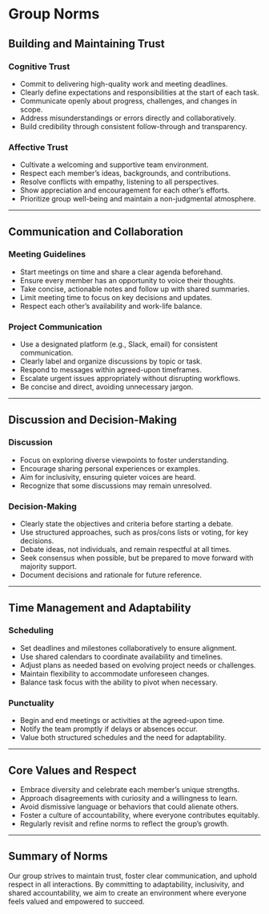 # Group Norms

## Building and Maintaining Trust

### Cognitive Trust

- Commit to delivering high-quality work and meeting deadlines.
- Clearly define expectations and responsibilities at the start of each task.
- Communicate openly about progress, challenges, and changes in scope.
- Address misunderstandings or errors directly and collaboratively.
- Build credibility through consistent follow-through and transparency.

### Affective Trust

- Cultivate a welcoming and supportive team environment.
- Respect each member’s ideas, backgrounds, and contributions.
- Resolve conflicts with empathy, listening to all perspectives.
- Show appreciation and encouragement for each other’s efforts.
- Prioritize group well-being and maintain a non-judgmental atmosphere.

---

## Communication and Collaboration

### Meeting Guidelines

- Start meetings on time and share a clear agenda beforehand.
- Ensure every member has an opportunity to voice their thoughts.
- Take concise, actionable notes and follow up with shared summaries.
- Limit meeting time to focus on key decisions and updates.
- Respect each other’s availability and work-life balance.

### Project Communication

- Use a designated platform (e.g., Slack, email) for consistent communication.
- Clearly label and organize discussions by topic or task.
- Respond to messages within agreed-upon timeframes.
- Escalate urgent issues appropriately without disrupting workflows.
- Be concise and direct, avoiding unnecessary jargon.

---

## Discussion and Decision-Making

### Discussion

- Focus on exploring diverse viewpoints to foster understanding.
- Encourage sharing personal experiences or examples.
- Aim for inclusivity, ensuring quieter voices are heard.
- Recognize that some discussions may remain unresolved.

### Decision-Making

- Clearly state the objectives and criteria before starting a debate.
- Use structured approaches, such as pros/cons lists or voting, for key decisions.
- Debate ideas, not individuals, and remain respectful at all times.
- Seek consensus when possible, but be prepared to move forward with majority support.
- Document decisions and rationale for future reference.

---

## Time Management and Adaptability

### Scheduling

- Set deadlines and milestones collaboratively to ensure alignment.
- Use shared calendars to coordinate availability and timelines.
- Adjust plans as needed based on evolving project needs or challenges.
- Maintain flexibility to accommodate unforeseen changes.
- Balance task focus with the ability to pivot when necessary.

### Punctuality

- Begin and end meetings or activities at the agreed-upon time.
- Notify the team promptly if delays or absences occur.
- Value both structured schedules and the need for adaptability.

---

## Core Values and Respect

- Embrace diversity and celebrate each member’s unique strengths.
- Approach disagreements with curiosity and a willingness to learn.
- Avoid dismissive language or behaviors that could alienate others.
- Foster a culture of accountability, where everyone contributes equitably.
- Regularly revisit and refine norms to reflect the group’s growth.

---

## Summary of Norms

Our group strives to maintain trust, foster clear communication, and uphold respect
 in all interactions. By committing to adaptability, inclusivity, and shared
  accountability, we aim to create an environment where everyone feels valued and
   empowered to succeed.

